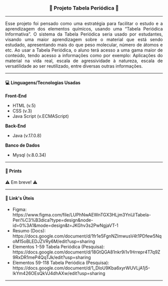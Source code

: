 <h3 align="center">💊 Projeto Tabela Periódica 💊</h3>

<hr>

<p align="justify">
  Esse projeto foi pensado como uma estratégia para facilitar o estudo e a aprendizagem dos elementos químicos, usando uma “Tabela Periódica Informativa”. O sistema da Tabela Periódica seria usado por estudantes, visando uma maior aprendizagem sobre o material que está sendo estudado, apresentando mais do que peso molecular, número de átomos e etc. Ao usar a Tabela Periódica, o aluno terá acesso a uma gama maior de conteúdo, tendo acesso a informações como por exemplo: Aplicações do material na vida real, escala de agressividade à natureza, escala de versatilidade ao ser reutilizado, entre diversas outras informações.
</p>

<hr>

<h4>💻 Linguagens/Tecnologias Usadas</h4>

<b> Front-End </b>
<ul>
  <li>HTML (v.5)</li>
  <li>CSS (v.3)</li>
  <li>Java Script (v.ECMAScript)</li>
</ul>

<b> Back-End </b>
<ul>
  <li>Java (v.17.0.8)</li>
</ul>

<b> Banco de Dados </b>
<ul>
  <li>Mysql (v.8.0.34)</li>
</ul>

<hr>

<h4>📸 Prints </h4>

<p>
  ⚠️ Em breve! ⚠️
</p>

<hr>

<h4>📎 Link's Úteis</h4>

<ul>
  <li>Figma: https://www.figma.com/file/LUPhNwAEWnTGX3HLjm3YnU/Tabela-Peri%C3%B3dica?type=design&node-id=0%3A1&mode=design&t=JKGhv3s2PwNgjaVT-1</li>
  <li>Resumo (Docs): https://docs.google.com/document/d/1fr1e5FgnNZImwusV4t1PDfew5NqoM15oBLEDJZVRy6M/edit?usp=sharing</li>
  <li>Elementos 1-59 Tabela Periódica (Pesquisa): https://docs.google.com/document/d/18GtQGA81nkr9i1v1Hrrepr4T7q9Z9RxDR1meP4QqTJk/edit?usp=sharing</li>
  <li>Elementos 59-118 Tabela Periódica (Pesquisa): https://docs.google.com/document/d/1_DloU9Kba6xyrWUVLjA1j5-lkYm426OEsQkVJ4dhAXw/edit?usp=sharing</li>
</ul>

<hr>
